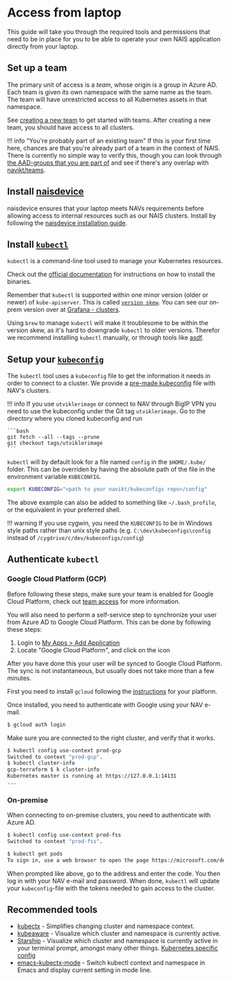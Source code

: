 # Access from laptop

This guide will take you through the required tools and permissions that need to be in place for you to be able to operate your own NAIS application directly from your laptop.

## Set up a team

The primary unit of access is a _team_, whose origin is a group in Azure AD.
Each team is given its own namespace with the same name as the team.
The team will have unrestricted access to all Kubernetes assets in that namespace.

See [creating a new team](teams.md#creating-a-new-team) to get started with teams.
After creating a new team, you should have access to all clusters.

!!! info "You're probably part of an existing team"
    If this is your first time here, chances are that you're already part of a team in the context of NAIS.
    There is currently no simple way to verify this, though you can look through [the AAD-groups that you are part of](https://account.activedirectory.windowsazure.com/r#/groups) and see if there's any overlap with [navikt/teams](https://github.com/navikt/teams/blob/main/teams.md).

## Install [naisdevice](../device/README.md)

naisdevice ensures that your laptop meets NAVs requirements before allowing access to internal resources such as our NAIS clusters. 
Install by following the [naisdevice installation guide](../device/install.md).

## Install [`kubectl`](https://kubernetes.io/docs/tasks/tools/install-kubectl)

`kubectl` is a command-line tool used to manage your Kubernetes resources.

Check out the [official documentation](https://kubernetes.io/docs/tasks/tools/install-kubectl) for instructions on how to install the binaries.

Remember that `kubectl` is supported within one minor version (older or newer) of `kube-apiserver`.
This is called [`version skew`](https://kubernetes.io/releases/version-skew-policy/#kubectl).
You can see our on-prem version over at [Grafana - clusters](https://grafana.nais.io/d/NOlZDT7nk/clusters).

Using `brew` to manage `kubectl` will make it troublesome to be within the version skew, as it's hard to downgrade `kubectl` to older versions.
Therefor we recommend installing `kubectl` manually, or through tools like [asdf](https://asdf-vm.com/).

## Setup your [`kubeconfig`](https://kubernetes.io/docs/concepts/configuration/organize-cluster-access-kubeconfig/)

The `kubectl` tool uses a `kubeconfig` file to get the information it needs in order to connect to a cluster.
We provide a [pre-made kubeconfig](https://github.com/navikt/kubeconfigs) file with NAV's clusters.

!!! info
    If you use `utviklerimage` or connect to NAV through BigIP VPN you need to use the kubeconfig under the Git tag `utviklerimage`. Go to the directory where you cloned kubeconfig and run

    ```bash
    git fetch --all --tags --prune
    git checkout tags/utviklerimage
    ```

`kubectl` will by default look for a file named `config` in the `$HOME/.kube/` folder. This can be overriden by having the absolute path of the file in the environment variable `KUBECONFIG`.

```bash
export KUBECONFIG="<path to your navikt/kubeconfigs repo>/config"
```

The above example can also be added to something like `~/.bash_profile`, or the equivalent in your preferred shell.

!!! warning
    If you use cygwin, you need the `KUBECONFIG` to be in Windows style paths rather than unix style paths \(e.g. `C:\dev\kubeconfigs\config` instead of `/cygdrive/c/dev/kubeconfigs/config`\)

## Authenticate `kubectl`

### Google Cloud Platform \(GCP\)

Before following these steps, make sure your team is enabled for Google Cloud Platform, check out [team access](teams.md) for more information.

You will also need to perform a self-service step to synchronize your user from Azure AD to Google Cloud Platform. This can be done by following these steps:

1. Login to [My Apps > Add Application](https://account.activedirectory.windowsazure.com/r#/addApplications)
3. Locate "Google Cloud Platform", and click on the icon

After you have done this your user will be synced to Google Cloud Platform. The sync is not instantaneous, but usually does not take more than a few minutes.

First you need to install `gcloud` following the [instructions](https://cloud.google.com/sdk/docs/install) for your platform.

Once installed, you need to authenticate with Google using your NAV e-mail.

```bash
$ gcloud auth login
```

Make sure you are connected to the right cluster, and verify that it works.

```bash
$ kubectl config use-context prod-gcp
Switched to context "prod-gcp".
$ kubectl cluster-info
gcp-terraform $ k cluster-info
Kubernetes master is running at https://127.0.0.1:14131
...
```

### On-premise

When connecting to on-premise clusters, you need to authenticate with Azure AD.

```bash
$ kubectl config use-context prod-fss
Switched to context "prod-fss".

$ kubectl get pods
To sign in, use a web browser to open the page https://microsoft.com/devicelogin and enter the code CR69DPQQZ to authenticate.
```

When prompted like above, go to the address and enter the code. You then log in with your NAV e-mail and password. When done, `kubectl` will update your `kubeconfig`-file with the tokens needed to gain access to the cluster.

## Recommended tools

* [kubectx](https://github.com/ahmetb/kubectx) - Simplifies changing cluster and namespace context.
* [kubeaware](https://github.com/jhrv/kubeaware) - Visualize which cluster and namespace is currently active.
* [Starship](https://starship.rs/) - Visualize which cluster and namespace is currently active in your terminal prompt, amongst many other things. [Kubernetes specific config](https://starship.rs/config/#kubernetes)
* [emacs-kubectx-mode](https://github.com/terjesannum/emacs-kubectx-mode) - Switch kubectl context and namespace in Emacs and display current setting in mode line.


